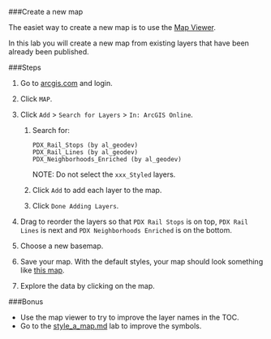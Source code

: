 ###Create a new map

The easiet way to create a new map is to use the [Map Viewer](http://doc.arcgis.com/en/arcgis-online/use-maps/view-maps.htm).

In this lab you will create a new map from existing layers that have been already been published.

###Steps

1. Go to [arcgis.com](http://www.arcgis.com) and login.  

2. Click `MAP`.

3. Click `Add` > `Search for Layers` > `In: ArcGIS Online`.

	1. Search for:

		```
		PDX_Rail_Stops (by al_geodev)
		PDX_Rail_Lines (by al_geodev)
		PDX_Neighborhoods_Enriched (by al_geodev)
		```

		NOTE: Do not select the `xxx_Styled` layers.

	2. Click `Add` to add each layer to the map.

	3. Click `Done Adding Layers`.
 
4. Drag to reorder the layers so that `PDX Rail Stops` is on top, `PDX Rail Lines` is next and `PDX Neighborhoods Enriched` is on the bottom.

5. Choose a new basemap.

6. Save your map. With the default styles, your map should look something like [this map](http://www.arcgis.com/home/webmap/viewer.html?webmap=c8cd4b6f2d724c99be9a2d14fb31603e).

7. Explore the data by clicking on the map.

###Bonus 
* Use the map viewer to try to improve the layer names in the TOC. 
* Go to the [style_a_map.md]() lab to improve the symbols.